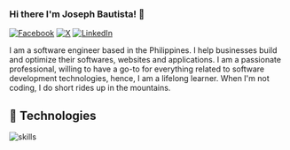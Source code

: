 ### Hi there I'm Joseph Bautista! 👋

[![Facebook](https://img.shields.io/badge/Facebook-%231877F2.svg?&style=flat-square&logo=facebook&logoColor=white)](https://www.facebook.com/jayrbautista26/) [![X](https://img.shields.io/badge/Twitter-%231DA1F2.svg?&style=flat-square&logo=X&logoColor=white)](https://twitter.com/jayrbautista26) [![LinkedIn](https://img.shields.io/badge/LinkedIn-%230077B5.svg?&style=flat-square&logo=linkedin&logoColor=white)](https://www.linkedin.com/in/joseph-bautista/) 

<!-- [![YouTube](https://img.shields.io/badge/YouTube-%23FF0000.svg?&style=flat-square&logo=youtube&logoColor=white)](https://www.youtube.com/@joseph-bautista) -->

I am a software engineer based in the Philippines. I help businesses build and optimize their softwares, websites and applications. I am a passionate professional, willing to have a go-to for everything related to software development technologies, hence, I am a lifelong learner. When I'm not coding, I do short rides up in the mountains.

## 🔧 Technologies

![skills](https://skillicons.dev/icons?i=php,py,javascript,elixir,laravel,django,express,nodejs,react,vuejs,mysql,docker,nginx,aws&theme=dark&perline=15)

<!--
## GitHub Stats

 [![Joseph's Github stats](https://github-readme-stats.vercel.app/api?username=joseph-bautista)](https://github.com/joseph-bautista/github-readme-stats) [![Top Langs](https://github-readme-stats.vercel.app/api/top-langs/?username=joseph-bautista)](https://github.com/joseph-bautista/github-readme-stats)


<div align="center">
  <img
    src="https://github-readme-streak-stats.herokuapp.com/?user=joseph-bautista&theme=highcontrast"
    alt="joseph-bautista's GitHub streak"
  />
</div>
<div align="center">
  <img
    src="https://github-readme-stats.vercel.app/api/wakatime?username=joseph-bautista&theme=highcontrast&title_color=fb8c00&custom_title=All-time+WakaTime+Stats&layout=compact&langs_count=8"
    alt="joseph-bautista's WakaTime stats"
  />
</div>
-->
